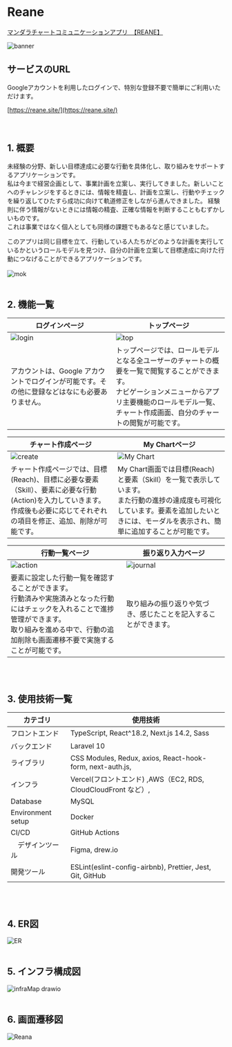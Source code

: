 # Reane
[マンダラチャートコミュニケーションアプリ　【REANE】](https://reane.site/) 

![banner](https://github.com/y3kh6s03/Reane/assets/129368661/af1744a9-4332-4d49-82a2-b32fbda01efa)

## サービスのURL
Googleアカウントを利用したログインで、特別な登録不要で簡単にご利用いただけます。<br>

[https://reane.site/](https://reane.site/) 
<br><br><br>

## 1. 概要
未経験の分野、新しい目標達成に必要な行動を具体化し、取り組みをサポートするアプリケーションです。<br>
私は今まで経営企画として、事業計画を立案し、実行してきました。新しいことへのチャレンジをするときには、情報を精査し、計画を立案し、行動やチェックを繰り返してひたすら成功に向けて軌道修正をしながら進んできました。
経験則に伴う情報がないときには情報の精査、正確な情報を判断することもむずかしいものです。<br>
これは事業ではなく個人としても同様の課題でもあるなと感じていました。<br>

このアプリは同じ目標を立て、行動している人たちがどのような計画を実行しているかというロールモデルを見つけ、自分の計画を立案して目標達成に向けた行動につなげることができるアプリケーションです。
<br><br>
![mok](https://github.com/SayuriOkuyama/VegEvery/assets/129368661/5416edb7-3a1e-4060-8c77-c968f8b52cd9)
<br><br>

## 2. 機能一覧
|ログインページ  |トップページ  |
| --- | --- |
|![login](https://github.com/y3kh6s03/Reane/assets/129368661/9490fcd3-8a75-43cb-97d6-2f9abee7651b)|![top](https://github.com/y3kh6s03/Reane/assets/129368661/56960e07-54ec-4f77-afc5-24f0507d82f8)|
| アカウントは、Google アカウントでログインが可能です。その他に登録などはなにも必要ありません。|トップページでは、ロールモデルとなる全ユーザーのチャートの概要を一覧で閲覧することができます。<br>ナビゲーションメニューからアプリ主要機能のロールモデル一覧、チャート作成画面、自分のチャートの閲覧が可能です。|

|チャート作成ページ  |My Chartページ  |
| --- | --- |
|![create](https://github.com/y3kh6s03/Reane/assets/129368661/30ecfd19-3891-4249-845b-03e0ecc89411)|![My Chart](https://github.com/y3kh6s03/Reane/assets/129368661/eb0dd46a-b229-4545-b656-a603e7fdeba7)|
| チャート作成ページでは、目標(Reach)、目標に必要な要素（Skill）、要素に必要な行動(Action)を入力していきます。<br>作成後も必要に応じてそれぞれの項目を修正、追加、削除が可能です。|My Chart画面では目標(Reach)と要素（Skill）を一覧で表示しています。<br>また行動の進捗の達成度も可視化しています。要素を追加したいときには、モーダルを表示され、簡単に追加することが可能です。|

|行動一覧ページ  |振り返り入力ページ  |
| --- | --- |
|![action](https://github.com/y3kh6s03/Reane/assets/129368661/4a2f3382-2fe8-47c3-b90d-0aee0c63ce29)|![journal](https://github.com/y3kh6s03/Reane/assets/129368661/b08e9a10-11e6-4d0a-a1f2-a4d3a613863b)|
| 要素に設定した行動一覧を確認することができます。<br>行動済みや実施済みとなった行動にはチェックを入れることで進捗管理ができます。<br>取り組みを進める中で、行動の追加削除も画面遷移不要で実施することが可能です。|取り組みの振り返りや気づき、感じたことを記入することができます。|

<br><br>
## 3. 使用技術一覧
| カテゴリ          | 使用技術
| ----------------- | --------------------------------------------------   |
| フロントエンド          | TypeScript, React^18.2, Next.js 14.2, Sass                |
| バックエンド           | Laravel 10                          |
| ライブラリ          | CSS Modules, Redux, axios, React-hook-form, next-auth.js, |
| インフラ    | Vercel(フロントエンド) ,AWS（EC2, RDS, CloudCloudFront など）, |
| Database          | MySQL                                           |
| Environment setup | Docker                                               |
| CI/CD             | GitHub Actions                                       |
| 　デザインツール            | Figma, drew.io                                         |
| 開発ツール           | ESLint(eslint-config-airbnb), Prettier, Jest, Git, GitHub |

<br><br>
## 4. ER図
![ER](https://github.com/y3kh6s03/Reane/assets/129368661/d293c850-ea73-4e1d-b694-e869eee18c44)
<br><br>

## 5. インフラ構成図
![infraMap drawio](https://github.com/y3kh6s03/Reane/assets/129368661/615e8bba-1e07-4e13-a669-c939f85049ff)
<br><br>

## 6. 画面遷移図
![Reana](https://github.com/y3kh6s03/Reane/assets/129368661/7453725a-564d-40cf-afaa-f810a9f4d016)
<br><br>
